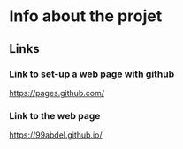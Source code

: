 # Info about the projet

## Links

### Link to set-up a web page with github

<https://pages.github.com/>

### Link to the web page

<https://99abdel.github.io/>
